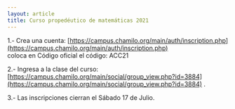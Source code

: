 ```yaml
---
layout: article
title: Curso propedéutico de matemáticas 2021
---
```


1.- Crea una cuenta: [https://campus.chamilo.org/main/auth/inscription.php](https://campus.chamilo.org/main/auth/inscription.php)  
coloca en Código oficial el código: ACC21
 
2.- Ingresa a la clase del curso: [https://campus.chamilo.org/main/social/group_view.php?id=3884](https://campus.chamilo.org/main/social/group_view.php?id=3884) .
 
3.- Las inscripciones cierran el Sábado 17 de Julio.
